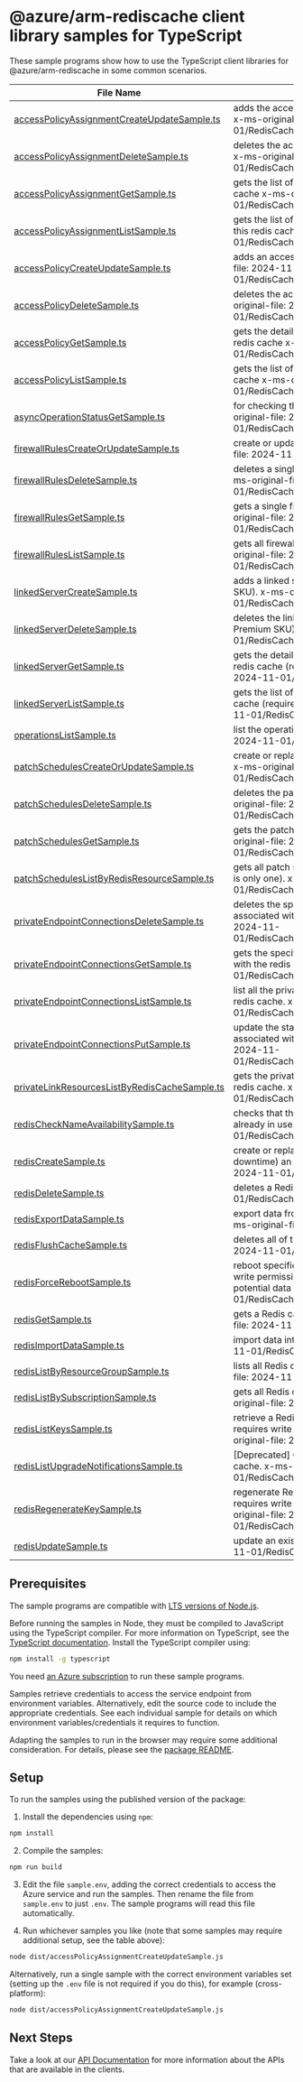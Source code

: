 # @azure/arm-rediscache client library samples for TypeScript

These sample programs show how to use the TypeScript client libraries for @azure/arm-rediscache in some common scenarios.

| **File Name**                                                                               | **Description**                                                                                                                                                                             |
| ------------------------------------------------------------------------------------------- | ------------------------------------------------------------------------------------------------------------------------------------------------------------------------------------------- |
| [accessPolicyAssignmentCreateUpdateSample.ts][accesspolicyassignmentcreateupdatesample]     | adds the access policy assignment to the specified users x-ms-original-file: 2024-11-01/RedisCacheAccessPolicyAssignmentCreateUpdate.json                                                   |
| [accessPolicyAssignmentDeleteSample.ts][accesspolicyassignmentdeletesample]                 | deletes the access policy assignment from a redis cache x-ms-original-file: 2024-11-01/RedisCacheAccessPolicyAssignmentDelete.json                                                          |
| [accessPolicyAssignmentGetSample.ts][accesspolicyassignmentgetsample]                       | gets the list of assignments for an access policy of a redis cache x-ms-original-file: 2024-11-01/RedisCacheAccessPolicyAssignmentGet.json                                                  |
| [accessPolicyAssignmentListSample.ts][accesspolicyassignmentlistsample]                     | gets the list of access policy assignments associated with this redis cache x-ms-original-file: 2024-11-01/RedisCacheAccessPolicyAssignmentList.json                                        |
| [accessPolicyCreateUpdateSample.ts][accesspolicycreateupdatesample]                         | adds an access policy to the redis cache x-ms-original-file: 2024-11-01/RedisCacheAccessPolicyCreateUpdate.json                                                                             |
| [accessPolicyDeleteSample.ts][accesspolicydeletesample]                                     | deletes the access policy from a redis cache x-ms-original-file: 2024-11-01/RedisCacheAccessPolicyDelete.json                                                                               |
| [accessPolicyGetSample.ts][accesspolicygetsample]                                           | gets the detailed information about an access policy of a redis cache x-ms-original-file: 2024-11-01/RedisCacheAccessPolicyGet.json                                                         |
| [accessPolicyListSample.ts][accesspolicylistsample]                                         | gets the list of access policies associated with this redis cache x-ms-original-file: 2024-11-01/RedisCacheAccessPolicyList.json                                                            |
| [asyncOperationStatusGetSample.ts][asyncoperationstatusgetsample]                           | for checking the ongoing status of an operation x-ms-original-file: 2024-11-01/RedisCacheAsyncOperationStatus.json                                                                          |
| [firewallRulesCreateOrUpdateSample.ts][firewallrulescreateorupdatesample]                   | create or update a redis cache firewall rule x-ms-original-file: 2024-11-01/RedisCacheFirewallRuleCreate.json                                                                               |
| [firewallRulesDeleteSample.ts][firewallrulesdeletesample]                                   | deletes a single firewall rule in a specified redis cache. x-ms-original-file: 2024-11-01/RedisCacheFirewallRuleDelete.json                                                                 |
| [firewallRulesGetSample.ts][firewallrulesgetsample]                                         | gets a single firewall rule in a specified redis cache. x-ms-original-file: 2024-11-01/RedisCacheFirewallRuleGet.json                                                                       |
| [firewallRulesListSample.ts][firewallruleslistsample]                                       | gets all firewall rules in the specified redis cache. x-ms-original-file: 2024-11-01/RedisCacheFirewallRulesList.json                                                                       |
| [linkedServerCreateSample.ts][linkedservercreatesample]                                     | adds a linked server to the Redis cache (requires Premium SKU). x-ms-original-file: 2024-11-01/RedisCacheLinkedServer_Create.json                                                           |
| [linkedServerDeleteSample.ts][linkedserverdeletesample]                                     | deletes the linked server from a redis cache (requires Premium SKU). x-ms-original-file: 2024-11-01/RedisCacheLinkedServer_Delete.json                                                      |
| [linkedServerGetSample.ts][linkedservergetsample]                                           | gets the detailed information about a linked server of a redis cache (requires Premium SKU). x-ms-original-file: 2024-11-01/RedisCacheLinkedServer_Get.json                                 |
| [linkedServerListSample.ts][linkedserverlistsample]                                         | gets the list of linked servers associated with this redis cache (requires Premium SKU). x-ms-original-file: 2024-11-01/RedisCacheLinkedServer_List.json                                    |
| [operationsListSample.ts][operationslistsample]                                             | list the operations for the provider x-ms-original-file: 2024-11-01/RedisCacheOperations.json                                                                                               |
| [patchSchedulesCreateOrUpdateSample.ts][patchschedulescreateorupdatesample]                 | create or replace the patching schedule for Redis cache. x-ms-original-file: 2024-11-01/RedisCachePatchSchedulesCreateOrUpdate.json                                                         |
| [patchSchedulesDeleteSample.ts][patchschedulesdeletesample]                                 | deletes the patching schedule of a redis cache. x-ms-original-file: 2024-11-01/RedisCachePatchSchedulesDelete.json                                                                          |
| [patchSchedulesGetSample.ts][patchschedulesgetsample]                                       | gets the patching schedule of a redis cache. x-ms-original-file: 2024-11-01/RedisCachePatchSchedulesGet.json                                                                                |
| [patchSchedulesListByRedisResourceSample.ts][patchscheduleslistbyredisresourcesample]       | gets all patch schedules in the specified redis cache (there is only one). x-ms-original-file: 2024-11-01/RedisCachePatchSchedulesList.json                                                 |
| [privateEndpointConnectionsDeleteSample.ts][privateendpointconnectionsdeletesample]         | deletes the specified private endpoint connection associated with the redis cache. x-ms-original-file: 2024-11-01/RedisCacheDeletePrivateEndpointConnection.json                            |
| [privateEndpointConnectionsGetSample.ts][privateendpointconnectionsgetsample]               | gets the specified private endpoint connection associated with the redis cache. x-ms-original-file: 2024-11-01/RedisCacheGetPrivateEndpointConnection.json                                  |
| [privateEndpointConnectionsListSample.ts][privateendpointconnectionslistsample]             | list all the private endpoint connections associated with the redis cache. x-ms-original-file: 2024-11-01/RedisCacheListPrivateEndpointConnections.json                                     |
| [privateEndpointConnectionsPutSample.ts][privateendpointconnectionsputsample]               | update the state of specified private endpoint connection associated with the redis cache. x-ms-original-file: 2024-11-01/RedisCachePutPrivateEndpointConnection.json                       |
| [privateLinkResourcesListByRedisCacheSample.ts][privatelinkresourceslistbyrediscachesample] | gets the private link resources that need to be created for a redis cache. x-ms-original-file: 2024-11-01/RedisCacheListPrivateLinkResources.json                                           |
| [redisCheckNameAvailabilitySample.ts][redischecknameavailabilitysample]                     | checks that the redis cache name is valid and is not already in use. x-ms-original-file: 2024-11-01/RedisCacheCheckNameAvailability.json                                                    |
| [redisCreateSample.ts][rediscreatesample]                                                   | create or replace (overwrite/recreate, with potential downtime) an existing Redis cache. x-ms-original-file: 2024-11-01/RedisCacheCreate.json                                               |
| [redisDeleteSample.ts][redisdeletesample]                                                   | deletes a Redis cache. x-ms-original-file: 2024-11-01/RedisCacheDelete.json                                                                                                                 |
| [redisExportDataSample.ts][redisexportdatasample]                                           | export data from the redis cache to blobs in a container. x-ms-original-file: 2024-11-01/RedisCacheExport.json                                                                              |
| [redisFlushCacheSample.ts][redisflushcachesample]                                           | deletes all of the keys in a cache. x-ms-original-file: 2024-11-01/RedisCacheFlush.json                                                                                                     |
| [redisForceRebootSample.ts][redisforcerebootsample]                                         | reboot specified Redis node(s). This operation requires write permission to the cache resource. There can be potential data loss. x-ms-original-file: 2024-11-01/RedisCacheForceReboot.json |
| [redisGetSample.ts][redisgetsample]                                                         | gets a Redis cache (resource description). x-ms-original-file: 2024-11-01/RedisCacheGet.json                                                                                                |
| [redisImportDataSample.ts][redisimportdatasample]                                           | import data into Redis cache. x-ms-original-file: 2024-11-01/RedisCacheImport.json                                                                                                          |
| [redisListByResourceGroupSample.ts][redislistbyresourcegroupsample]                         | lists all Redis caches in a resource group. x-ms-original-file: 2024-11-01/RedisCacheListByResourceGroup.json                                                                               |
| [redisListBySubscriptionSample.ts][redislistbysubscriptionsample]                           | gets all Redis caches in the specified subscription. x-ms-original-file: 2024-11-01/RedisCacheList.json                                                                                     |
| [redisListKeysSample.ts][redislistkeyssample]                                               | retrieve a Redis cache's access keys. This operation requires write permission to the cache resource. x-ms-original-file: 2024-11-01/RedisCacheListKeys.json                                |
| [redisListUpgradeNotificationsSample.ts][redislistupgradenotificationssample]               | [Deprecated] Gets any upgrade notifications for a Redis cache. x-ms-original-file: 2024-11-01/RedisCacheListUpgradeNotifications.json                                                       |
| [redisRegenerateKeySample.ts][redisregeneratekeysample]                                     | regenerate Redis cache's access keys. This operation requires write permission to the cache resource. x-ms-original-file: 2024-11-01/RedisCacheRegenerateKey.json                           |
| [redisUpdateSample.ts][redisupdatesample]                                                   | update an existing Redis cache. x-ms-original-file: 2024-11-01/RedisCacheUpdate.json                                                                                                        |

## Prerequisites

The sample programs are compatible with [LTS versions of Node.js](https://github.com/nodejs/release#release-schedule).

Before running the samples in Node, they must be compiled to JavaScript using the TypeScript compiler. For more information on TypeScript, see the [TypeScript documentation][typescript]. Install the TypeScript compiler using:

```bash
npm install -g typescript
```

You need [an Azure subscription][freesub] to run these sample programs.

Samples retrieve credentials to access the service endpoint from environment variables. Alternatively, edit the source code to include the appropriate credentials. See each individual sample for details on which environment variables/credentials it requires to function.

Adapting the samples to run in the browser may require some additional consideration. For details, please see the [package README][package].

## Setup

To run the samples using the published version of the package:

1. Install the dependencies using `npm`:

```bash
npm install
```

2. Compile the samples:

```bash
npm run build
```

3. Edit the file `sample.env`, adding the correct credentials to access the Azure service and run the samples. Then rename the file from `sample.env` to just `.env`. The sample programs will read this file automatically.

4. Run whichever samples you like (note that some samples may require additional setup, see the table above):

```bash
node dist/accessPolicyAssignmentCreateUpdateSample.js
```

Alternatively, run a single sample with the correct environment variables set (setting up the `.env` file is not required if you do this), for example (cross-platform):

```bash
node dist/accessPolicyAssignmentCreateUpdateSample.js
```

## Next Steps

Take a look at our [API Documentation][apiref] for more information about the APIs that are available in the clients.

[accesspolicyassignmentcreateupdatesample]: https://github.com/Azure/azure-sdk-for-js/blob/main/sdk/redis/arm-rediscache/samples/v9/typescript/src/accessPolicyAssignmentCreateUpdateSample.ts
[accesspolicyassignmentdeletesample]: https://github.com/Azure/azure-sdk-for-js/blob/main/sdk/redis/arm-rediscache/samples/v9/typescript/src/accessPolicyAssignmentDeleteSample.ts
[accesspolicyassignmentgetsample]: https://github.com/Azure/azure-sdk-for-js/blob/main/sdk/redis/arm-rediscache/samples/v9/typescript/src/accessPolicyAssignmentGetSample.ts
[accesspolicyassignmentlistsample]: https://github.com/Azure/azure-sdk-for-js/blob/main/sdk/redis/arm-rediscache/samples/v9/typescript/src/accessPolicyAssignmentListSample.ts
[accesspolicycreateupdatesample]: https://github.com/Azure/azure-sdk-for-js/blob/main/sdk/redis/arm-rediscache/samples/v9/typescript/src/accessPolicyCreateUpdateSample.ts
[accesspolicydeletesample]: https://github.com/Azure/azure-sdk-for-js/blob/main/sdk/redis/arm-rediscache/samples/v9/typescript/src/accessPolicyDeleteSample.ts
[accesspolicygetsample]: https://github.com/Azure/azure-sdk-for-js/blob/main/sdk/redis/arm-rediscache/samples/v9/typescript/src/accessPolicyGetSample.ts
[accesspolicylistsample]: https://github.com/Azure/azure-sdk-for-js/blob/main/sdk/redis/arm-rediscache/samples/v9/typescript/src/accessPolicyListSample.ts
[asyncoperationstatusgetsample]: https://github.com/Azure/azure-sdk-for-js/blob/main/sdk/redis/arm-rediscache/samples/v9/typescript/src/asyncOperationStatusGetSample.ts
[firewallrulescreateorupdatesample]: https://github.com/Azure/azure-sdk-for-js/blob/main/sdk/redis/arm-rediscache/samples/v9/typescript/src/firewallRulesCreateOrUpdateSample.ts
[firewallrulesdeletesample]: https://github.com/Azure/azure-sdk-for-js/blob/main/sdk/redis/arm-rediscache/samples/v9/typescript/src/firewallRulesDeleteSample.ts
[firewallrulesgetsample]: https://github.com/Azure/azure-sdk-for-js/blob/main/sdk/redis/arm-rediscache/samples/v9/typescript/src/firewallRulesGetSample.ts
[firewallruleslistsample]: https://github.com/Azure/azure-sdk-for-js/blob/main/sdk/redis/arm-rediscache/samples/v9/typescript/src/firewallRulesListSample.ts
[linkedservercreatesample]: https://github.com/Azure/azure-sdk-for-js/blob/main/sdk/redis/arm-rediscache/samples/v9/typescript/src/linkedServerCreateSample.ts
[linkedserverdeletesample]: https://github.com/Azure/azure-sdk-for-js/blob/main/sdk/redis/arm-rediscache/samples/v9/typescript/src/linkedServerDeleteSample.ts
[linkedservergetsample]: https://github.com/Azure/azure-sdk-for-js/blob/main/sdk/redis/arm-rediscache/samples/v9/typescript/src/linkedServerGetSample.ts
[linkedserverlistsample]: https://github.com/Azure/azure-sdk-for-js/blob/main/sdk/redis/arm-rediscache/samples/v9/typescript/src/linkedServerListSample.ts
[operationslistsample]: https://github.com/Azure/azure-sdk-for-js/blob/main/sdk/redis/arm-rediscache/samples/v9/typescript/src/operationsListSample.ts
[patchschedulescreateorupdatesample]: https://github.com/Azure/azure-sdk-for-js/blob/main/sdk/redis/arm-rediscache/samples/v9/typescript/src/patchSchedulesCreateOrUpdateSample.ts
[patchschedulesdeletesample]: https://github.com/Azure/azure-sdk-for-js/blob/main/sdk/redis/arm-rediscache/samples/v9/typescript/src/patchSchedulesDeleteSample.ts
[patchschedulesgetsample]: https://github.com/Azure/azure-sdk-for-js/blob/main/sdk/redis/arm-rediscache/samples/v9/typescript/src/patchSchedulesGetSample.ts
[patchscheduleslistbyredisresourcesample]: https://github.com/Azure/azure-sdk-for-js/blob/main/sdk/redis/arm-rediscache/samples/v9/typescript/src/patchSchedulesListByRedisResourceSample.ts
[privateendpointconnectionsdeletesample]: https://github.com/Azure/azure-sdk-for-js/blob/main/sdk/redis/arm-rediscache/samples/v9/typescript/src/privateEndpointConnectionsDeleteSample.ts
[privateendpointconnectionsgetsample]: https://github.com/Azure/azure-sdk-for-js/blob/main/sdk/redis/arm-rediscache/samples/v9/typescript/src/privateEndpointConnectionsGetSample.ts
[privateendpointconnectionslistsample]: https://github.com/Azure/azure-sdk-for-js/blob/main/sdk/redis/arm-rediscache/samples/v9/typescript/src/privateEndpointConnectionsListSample.ts
[privateendpointconnectionsputsample]: https://github.com/Azure/azure-sdk-for-js/blob/main/sdk/redis/arm-rediscache/samples/v9/typescript/src/privateEndpointConnectionsPutSample.ts
[privatelinkresourceslistbyrediscachesample]: https://github.com/Azure/azure-sdk-for-js/blob/main/sdk/redis/arm-rediscache/samples/v9/typescript/src/privateLinkResourcesListByRedisCacheSample.ts
[redischecknameavailabilitysample]: https://github.com/Azure/azure-sdk-for-js/blob/main/sdk/redis/arm-rediscache/samples/v9/typescript/src/redisCheckNameAvailabilitySample.ts
[rediscreatesample]: https://github.com/Azure/azure-sdk-for-js/blob/main/sdk/redis/arm-rediscache/samples/v9/typescript/src/redisCreateSample.ts
[redisdeletesample]: https://github.com/Azure/azure-sdk-for-js/blob/main/sdk/redis/arm-rediscache/samples/v9/typescript/src/redisDeleteSample.ts
[redisexportdatasample]: https://github.com/Azure/azure-sdk-for-js/blob/main/sdk/redis/arm-rediscache/samples/v9/typescript/src/redisExportDataSample.ts
[redisflushcachesample]: https://github.com/Azure/azure-sdk-for-js/blob/main/sdk/redis/arm-rediscache/samples/v9/typescript/src/redisFlushCacheSample.ts
[redisforcerebootsample]: https://github.com/Azure/azure-sdk-for-js/blob/main/sdk/redis/arm-rediscache/samples/v9/typescript/src/redisForceRebootSample.ts
[redisgetsample]: https://github.com/Azure/azure-sdk-for-js/blob/main/sdk/redis/arm-rediscache/samples/v9/typescript/src/redisGetSample.ts
[redisimportdatasample]: https://github.com/Azure/azure-sdk-for-js/blob/main/sdk/redis/arm-rediscache/samples/v9/typescript/src/redisImportDataSample.ts
[redislistbyresourcegroupsample]: https://github.com/Azure/azure-sdk-for-js/blob/main/sdk/redis/arm-rediscache/samples/v9/typescript/src/redisListByResourceGroupSample.ts
[redislistbysubscriptionsample]: https://github.com/Azure/azure-sdk-for-js/blob/main/sdk/redis/arm-rediscache/samples/v9/typescript/src/redisListBySubscriptionSample.ts
[redislistkeyssample]: https://github.com/Azure/azure-sdk-for-js/blob/main/sdk/redis/arm-rediscache/samples/v9/typescript/src/redisListKeysSample.ts
[redislistupgradenotificationssample]: https://github.com/Azure/azure-sdk-for-js/blob/main/sdk/redis/arm-rediscache/samples/v9/typescript/src/redisListUpgradeNotificationsSample.ts
[redisregeneratekeysample]: https://github.com/Azure/azure-sdk-for-js/blob/main/sdk/redis/arm-rediscache/samples/v9/typescript/src/redisRegenerateKeySample.ts
[redisupdatesample]: https://github.com/Azure/azure-sdk-for-js/blob/main/sdk/redis/arm-rediscache/samples/v9/typescript/src/redisUpdateSample.ts
[apiref]: https://learn.microsoft.com/javascript/api/@azure/arm-rediscache?view=azure-node-preview
[freesub]: https://azure.microsoft.com/free/
[package]: https://github.com/Azure/azure-sdk-for-js/tree/main/sdk/redis/arm-rediscache/README.md
[typescript]: https://www.typescriptlang.org/docs/home.html
